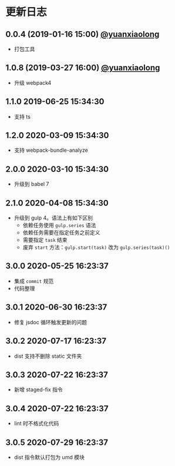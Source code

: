 # 更新日志

## 0.0.4 (2019-01-16 15:00) [@yuanxiaolong]()

* 打包工具

## 1.0.8 (2019-03-27 16:00) [@yuanxiaolong]()

* 升级 webpack4

## 1.1.0 2019-06-25 15:34:30

* 支持 ts

## 1.2.0 2020-03-09 15:34:30

* 支持 webpack-bundle-analyze

## 2.0.0 2020-03-10 15:34:30

* 升级到 babel 7

## 2.1.0 2020-04-08 15:34:30

* 升级到 gulp 4。语法上有如下区别
  - 依赖任务使用 `gulp.series` 语法
  - 依赖任务需要在指定任务之前定义
  - 需要指定 `task` 结束
  - 废弃 `start` 方法：`gulp.start(task)` 改为 `gulp.series(task)()`

## 3.0.0 2020-05-25 16:23:37

* 集成 `commit` 规范
* 代码整理

## 3.0.1 2020-06-30 16:23:37

* 修复 jsdoc 循环触发更新的问题

## 3.0.2 2020-07-17 16:23:37

* dist 支持不删除 static 文件夹

## 3.0.3 2020-07-22 16:23:37

* 新增 staged-fix 指令

## 3.0.4 2020-07-22 16:23:37

* lint 时不格式化代码

## 3.0.5 2020-07-29 16:23:37

* dist 指令默认打包为 umd 模块
